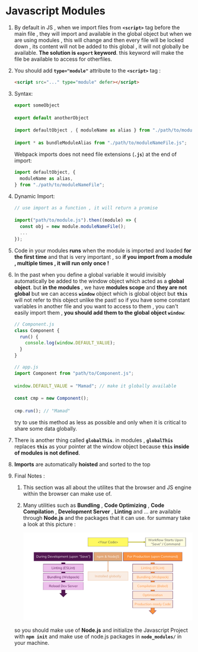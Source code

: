 # Javascript Modules

1. By default in JS , when we import files from **`<script>`** tag before the main file , they will import and available in the global object but when we are using modules , this will change and then every file will be locked down , its content will not be added to this global , it will not globally be available. **The solution is `export` keyword**. this keyword will make the file be available to access for otherfiles.
2. You should add **`type="module"`** attribute to the **`<script>`** tag :

   ```html
   <script src="..." type="module" defer></script>
   ```

3. Syntax:

   ```javascript
   export someObject

   export default anotherObject

   import defaultObject , { moduleName as alias } from "./path/to/moduleNameFile.js";

   import * as bundleModuleAlias from "./path/to/moduleNameFile.js";
   ```

   Webpack imports does not need file extensions (**`.js`**) at the end of import:

   ```javascript
   import defaultObject, {
     moduleName as alias,
   } from "./path/to/moduleNameFile";
   ```

4. Dynamic Import:

   ```javascript
   // use import as a function , it will return a promise

   import("path/to/module.js").then((module) => {
     const obj = new module.moduleNameFile();
     ...
   });
   ```

5. Code in your modules **runs** when the module is imported and loaded **for the first time** and that is very important , so **if you import from a module , multiple times , it will run only once !**

6. In the past when you define a global variable it would invisibly automatically be added to the window object which acted as a **global object**.
   but **in the modules** , we have **modules scope** and **they are not global** but we can access **`window`** object which is global object but **`this`** will not refer to this object unlike the past!
   so if you have some constant variables in another file and you want to access to them , you can't easily import them , **you should add them to the global object `window`**:

   ```javascript
   // Component.js
   class Component {
     run() {
       console.log(window.DEFAULT_VALUE);
     }
   }
   ```

   ```javascript
   // app.js
   import Component from "path/to/Component.js";

   window.DEFAULT_VALUE = "Mamad"; // make it globally available

   const cmp = new Component();

   cmp.run(); // "Mamad"
   ```

   try to use this method as less as possible and only when it is critical to share some data globally.

7. There is another thing called **`globalThis`**.
   in modules , **`globalThis`** replaces **`this`** as your pointer at the window object because **`this` inside of modules is not defined**.

8. **Imports** are automatically **hoisted** and sorted to the top

9. Final Notes :

   1. This section was all about the utilites that the browser and JS engine within the browser can make use of.
   2. Many utilities such as **Bundling** , **Code Optimizing** , **Code Compilation** , **Development Server** , **Linting** and ... are available through **Node.js** and the packages that it can use. for summary take a look at this picture :

      ![setup](./setup.png)

   so you should make use of **Node.js** and initialize the Javascript Project with **`npm init`** and make use of node.js packages in **`node_modules/`** in your machine.
